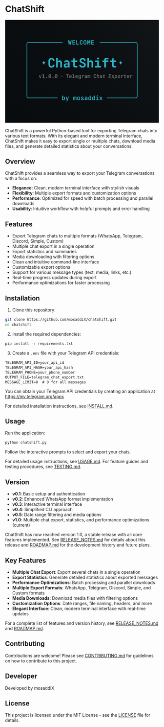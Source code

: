 # ChatShift

<p align="center">
  <img src="images/welcome.png" alt="ChatShift Welcome Screen" width="600">
</p>

ChatShift is a powerful Python-based tool for exporting Telegram chats into various text formats. With its elegant and modern terminal interface, ChatShift makes it easy to export single or multiple chats, download media files, and generate detailed statistics about your conversations.

## Overview

ChatShift provides a seamless way to export your Telegram conversations with a focus on:

- **Elegance**: Clean, modern terminal interface with stylish visuals
- **Flexibility**: Multiple export formats and customization options
- **Performance**: Optimized for speed with batch processing and parallel downloads
- **Usability**: Intuitive workflow with helpful prompts and error handling

## Features

- Export Telegram chats to multiple formats (WhatsApp, Telegram, Discord, Simple, Custom)
- Multiple chat export in a single operation
- Export statistics and summaries
- Media downloading with filtering options
- Clean and intuitive command-line interface
- Customizable export options
- Support for various message types (text, media, links, etc.)
- Real-time progress updates during export
- Performance optimizations for faster processing

## Installation

1. Clone this repository:
```bash
git clone https://github.com/mosaddiX/chatshift.git
cd chatshift
```

2. Install the required dependencies:
```bash
pip install -r requirements.txt
```

3. Create a `.env` file with your Telegram API credentials:
```
TELEGRAM_API_ID=your_api_id
TELEGRAM_API_HASH=your_api_hash
TELEGRAM_PHONE=your_phone_number
OUTPUT_FILE=telegram_chat_export.txt
MESSAGE_LIMIT=0  # 0 for all messages
```

You can obtain your Telegram API credentials by creating an application at https://my.telegram.org/apps

For detailed installation instructions, see [INSTALL.md](docs/INSTALL.md).

## Usage

Run the application:
```bash
python chatshift.py
```

Follow the interactive prompts to select and export your chats.

For detailed usage instructions, see [USAGE.md](docs/USAGE.md).
For feature guides and testing procedures, see [TESTING.md](docs/TESTING.md).

## Version

- **v0.1**: Basic setup and authentication
- **v0.2**: Enhanced WhatsApp format implementation
- **v0.3**: Interactive terminal interface
- **v0.4**: Simplified CLI approach
- **v0.5**: Date range filtering and media options
- **v1.0**: Multiple chat export, statistics, and performance optimizations (current)

ChatShift has now reached version 1.0, a stable release with all core features implemented. See [RELEASE_NOTES.md](docs/RELEASE_NOTES.md) for details about this release and [ROADMAP.md](docs/ROADMAP.md) for the development history and future plans.

## Key Features

- **Multiple Chat Export**: Export several chats in a single operation
- **Export Statistics**: Generate detailed statistics about exported messages
- **Performance Optimizations**: Batch processing and parallel downloads
- **Multiple Export Formats**: WhatsApp, Telegram, Discord, Simple, and Custom formats
- **Media Downloads**: Download media files with filtering options
- **Customization Options**: Date ranges, file naming, headers, and more
- **Elegant Interface**: Clean, modern terminal interface with real-time updates

For a complete list of features and version history, see [RELEASE_NOTES.md](docs/RELEASE_NOTES.md) and [ROADMAP.md](docs/ROADMAP.md).

## Contributing

Contributions are welcome! Please see [CONTRIBUTING.md](docs/CONTRIBUTING.md) for guidelines on how to contribute to this project.

## Developer

Developed by mosaddiX

## License

This project is licensed under the MIT License - see the [LICENSE](LICENSE) file for details.
